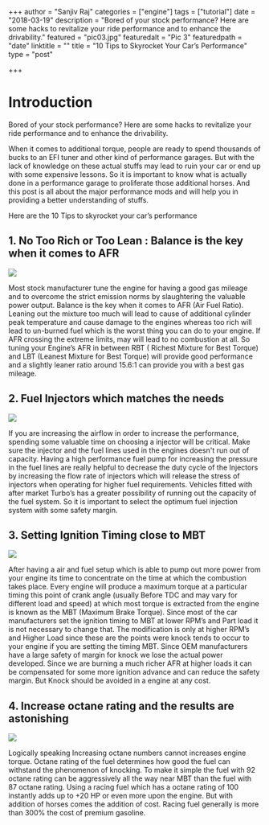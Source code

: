 +++
author = "Sanjiv Raj"
categories = ["engine"]
tags = ["tutorial"]
date = "2018-03-19"
description = "Bored of your stock performance? Here are some hacks to revitalize your ride performance and to enhance the drivability."
featured = "pic03.jpg"
featuredalt = "Pic 3"
featuredpath = "date"
linktitle = ""
title = "10 Tips to Skyrocket Your Car’s Performance"
type = "post"

+++

# Introduction 
Bored of your stock performance? Here are some hacks to revitalize your ride performance and to enhance the drivability. 

When it comes to additional torque, people are ready to spend thousands of bucks to an EFI tuner and other kind of performance garages. But with the lack of knowledge on these actual stuffs may lead to ruin your car or end up with some expensive lessons. So it is important to know what is actually done in a performance garage to proliferate those additional horses. And this post is all about the major performance mods and will help you in providing a better understanding of stuffs. 

Here are the 10 Tips to skyrocket your car’s performance


## 1. No Too Rich or Too Lean : Balance is the key when it comes to AFR 
![](https://d2mxuefqeaa7sj.cloudfront.net/s_D8829E279F04E125F2EAAC8B14A1C6C28B6107A6BDAAFA1C0CD2D6AE19EE454D_1521508846360_Capture.PNG)

Most stock manufacturer tune the engine for having a good gas mileage and to overcome the strict emission norms by slaughtering the valuable power output. Balance is the key when it comes to AFR (Air Fuel Ratio). Leaning out the mixture too much will lead to cause of additional cylinder peak temperature and cause damage to the engines whereas too rich will lead to un-burned fuel which is the worst thing you can do to your engine. If AFR crossing the extreme limits, may will lead to no combustion at all. So tuning your Engine’s AFR in between RBT ( Richest Mixture for Best Torque) and LBT (Leanest Mixture for Best Torque) will provide good performance and a slightly leaner ratio around 15.6:1 can provide you with a best gas mileage.


## 2. Fuel Injectors which matches the needs 
![](https://d2mxuefqeaa7sj.cloudfront.net/s_D8829E279F04E125F2EAAC8B14A1C6C28B6107A6BDAAFA1C0CD2D6AE19EE454D_1521549323264_EcoBoost-direct-fuel-injection.jpg)


If you are increasing the airflow in order to increase the performance, spending some valuable time on choosing a injector will be critical. Make sure the injector and the fuel lines used in the engines doesn't run out of capacity. Having a high performance fuel pump for increasing the pressure in the fuel lines are really helpful to decrease the duty cycle of the Injectors by increasing the flow rate of injectors which will release the stress of injectors when operating for higher fuel requirements. Vehicles fitted with after market Turbo’s has a greater possibility of running out the capacity of the fuel system. So it is important to select the optimum fuel injection system with some safety margin.


## 3. Setting Ignition Timing close to MBT
![](https://d2mxuefqeaa7sj.cloudfront.net/s_D8829E279F04E125F2EAAC8B14A1C6C28B6107A6BDAAFA1C0CD2D6AE19EE454D_1521550669373_ignition.gif)


After having a air and fuel setup which is able to pump out more power from your engine its time to concentrate on the time at which the combustion takes place. Every engine will produce a maximum torque at a particular timing this point of crank angle (usually Before TDC and may vary for different load and speed) at which most torque is extracted from the engine is known as the MBT (Maximum Brake Torque). Since most of the car manufacturers set the ignition timing to MBT at lower RPM’s and Part load it is not necessary to change that. The modification is only at higher RPM’s and Higher Load since these are the points were knock tends to occur to your engine if you are setting the timing MBT. Since OEM manufacturers have a large safety of margin for knock we lose the actual power developed. Since we are burning a much richer AFR at higher loads it can be compensated for some more ignition advance and can reduce the safety margin. But Knock should be avoided in a engine at any cost.


## 4. Increase octane rating and the results are astonishing
![](https://d2mxuefqeaa7sj.cloudfront.net/s_D8829E279F04E125F2EAAC8B14A1C6C28B6107A6BDAAFA1C0CD2D6AE19EE454D_1521559590792_7EfVevl.jpg)


Logically speaking Increasing octane numbers cannot increases engine torque. Octane rating of the fuel determines how good the fuel can withstand the phenomenon of knocking. To make it simple the fuel with 92 octane rating can be aggressively  all the way near MBT than the fuel with 87 octane rating. Using a racing fuel which has a octane rating of 100 instantly adds up to +20 HP or even more upon the engine. But with addition of horses comes the addition of cost. Racing fuel generally is more than 300% the cost of premium gasoline.
